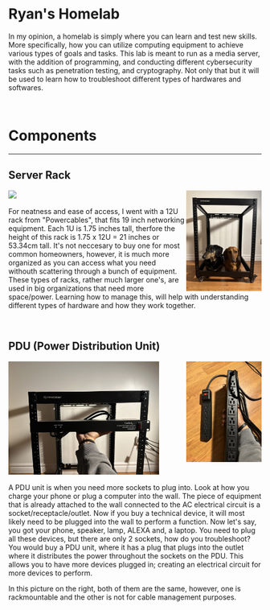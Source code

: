 <h1>Ryan's Homelab</h1>
<p> In my opinion, a homelab is simply where you can learn and test new skills. More specifically, how you can utilize computing equipment to achieve various types of goals and tasks. This lab is meant to run as a media server, with the addition of programming, and conducting different cybersecurity tasks such as penetration testing, and cryptography. Not only that but it will be used to learn how to troubleshoot different types of hardwares and softwares.   </p>
<br>
<h1> Components </h1>
<hr>
<h2> Server Rack </h2>
<img src = "Server-Rack1.jpg" width = "150">  <img src = "RACK2.jpg" width="150" align = "right"> 
<p> For neatness and ease of access, I went with a 12U rack from "Powercables", that fits 19 inch networking equipment. Each 1U is 1.75 inches tall, 
  therfore the height of this rack is 1.75 x 12U = 21 inches or 53.34cm tall. 
  It's not neccesary to buy one for most common homeowners, however, it is much more organized as you can access what you need 
  withouth scattering through a bunch of equipment. These types of racks, rather much larger one's, are used in big organizations that
  need more space/power. Learning how to manage this, will help with understanding different types of hardware and how they work together.</p>
  <br>

<h2> PDU (Power Distribution Unit) </h2>
<img src = "PDU.jpg"; width = "300"; > 
<img src = "PDUCompar.jpg" width = "150"  align ="right"; > 
<p> A PDU unit is when you need more sockets to plug into. Look at how you charge your phone or plug a computer into the wall. 
The piece of equipment that is already attached to the wall connected to the AC electrical circuit is a socket/receptacle/outlet. Now
if you buy a technical device, it will most likely need to be plugged into the wall to perform a function. Now let's say, you got your phone, 
speaker, lamp, ALEXA and, a laptop. You need to plug all these devices, but there are only 2 sockets, how do you troubleshoot? You would buy a 
PDU unit, where it has a plug that plugs into the outlet where it distributes the power throughout the sockets on the PDU. This allows you to have 
more devices plugged in; creating an electrical circuit for more devices to perform. 
<br> 
  
  In this picture on the right, both of them are the same, however, one is rackmountable and the other is not for cable management purposes.  
</p>
